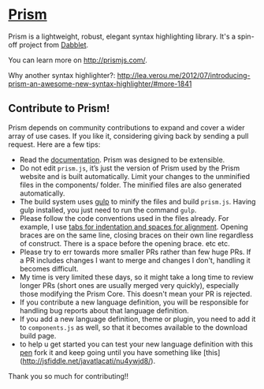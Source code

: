 # [Prism](http://prismjs.com/)

Prism is a lightweight, robust, elegant syntax highlighting library. It's a spin-off project from [Dabblet](http://dabblet.com/).

You can learn more on http://prismjs.com/.

Why another syntax highlighter?: http://lea.verou.me/2012/07/introducing-prism-an-awesome-new-syntax-highlighter/#more-1841

## Contribute to Prism!

Prism depends on community contributions to expand and cover a wider array of use cases. If you like it, considering giving back by sending a pull request. Here are a few tips:

- Read the [documentation](http://prismjs.com/extending.html). Prism was designed to be extensible.
- Do not edit `prism.js`, it’s just the version of Prism used by the Prism website and is built automatically. Limit your changes to the unminified files in the components/ folder. The minified files are also generated automatically.
- The build system uses [gulp](https://github.com/gulpjs/gulp) to minify the files and build `prism.js`. Having gulp installed, you just need to run the command `gulp`.
- Please follow the code conventions used in the files already. For example, I use [tabs for indentation and spaces for alignment](http://lea.verou.me/2012/01/why-tabs-are-clearly-superior/). Opening braces are on the same line, closing braces on their own line regardless of construct. There is a space before the opening brace. etc etc.
- Please try to err towards more smaller PRs rather than few huge PRs. If a PR includes changes I want to merge and changes I don't, handling it becomes difficult.
- My time is very limited these days, so it might take a long time to review longer PRs (short ones are usually merged very quickly), especially those modifying the Prism Core. This doesn't mean your PR is rejected.
- If you contribute a new language definition, you will be responsible for handling bug reports about that language definition.
- If you add a new language definition, theme or plugin, you need to add it to `components.js` as well, so that it becomes available to the download build page.
- to help u get started you can test your new language definition with this [pen](http://codepen.io/javatlacati/pen/zGjWZd) fork it and keep going until you have something like [this] (http://jsfiddle.net/javatlacati/nu4ywjd8/).

Thank you so much for contributing!!
